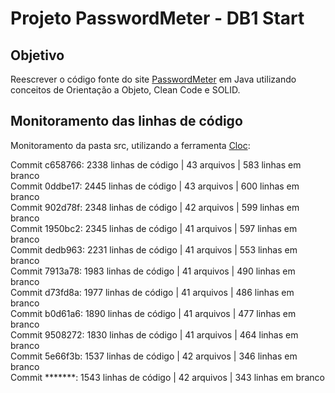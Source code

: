 # Projeto PasswordMeter - DB1 Start
## Objetivo
Reescrever o código fonte do site [PasswordMeter](http://www.passwordmeter.com/) em Java utilizando conceitos de Orientação a Objeto, Clean Code e SOLID.
## Monitoramento das linhas de código
Monitoramento da pasta src, utilizando a ferramenta [Cloc](https://github.com/AlDanial/cloc):<br />

Commit c658766: 2338 linhas de código | 43 arquivos | 583 linhas em branco<br />
Commit 0ddbe17: 2445 linhas de código | 43 arquivos | 600 linhas em branco<br />
Commit 902d78f: 2348 linhas de código | 42 arquivos | 599 linhas em branco<br />
Commit 1950bc2: 2345 linhas de código | 41 arquivos | 597 linhas em branco<br />
Commit dedb963: 2231 linhas de código | 41 arquivos | 553 linhas em branco<br />
Commit 7913a78: 1983 linhas de código | 41 arquivos | 490 linhas em branco<br />
Commit d73fd8a: 1977 linhas de código | 41 arquivos | 486 linhas em branco<br />
Commit b0d61a6: 1890 linhas de código | 41 arquivos | 477 linhas em branco<br />
Commit 9508272: 1830 linhas de código | 41 arquivos | 464 linhas em branco<br />
Commit 5e66f3b: 1537 linhas de código | 42 arquivos | 346 linhas em branco<br />
Commit *******: 1543 linhas de código | 42 arquivos | 343 linhas em branco<br />